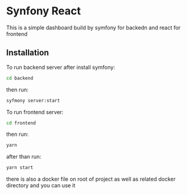 # Synfony React

This is a simple dashboard build by symfony for backedn and react for frontend

## Installation

To run backend server after install symfony:
```bash
cd backend 
```
then run:

```bash
syfmony server:start
```

To run frontend server:
```bash
cd frontend
```
then run:

```bash
yarn
```
after than run:
```bash
yarn start
```

there is also a docker file on root of project as well as related docker directory and you can use it
